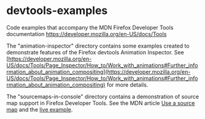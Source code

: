 # devtools-examples
Code examples that accompany the MDN Firefox Developer Tools documentation https://developer.mozilla.org/en-US/docs/Tools

The "animation-inspector" directory contains some examples created to demonstrate features of the Firefox devtools Animation Inspector. See [https://developer.mozilla.org/en-US/docs/Tools/Page_Inspector/How_to/Work_with_animations#Further_information_about_animation_compositing](https://developer.mozilla.org/en-US/docs/Tools/Page_Inspector/How_to/Work_with_animations#Further_information_about_animation_compositing) for more details.

The "sourcemaps-in-console" directory contains a demonstration of source map support in Firefox Developer Tools. See the MDN article [Use a source map](https://developer.mozilla.org/en-US/docs/Tools/Debugger/How_to/Use_a_source_map) and the [live example](https://mdn.github.io/devtools-examples/sourcemaps-in-console/).
